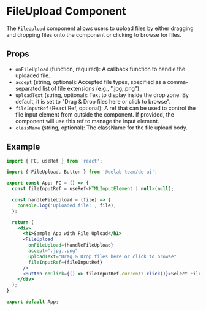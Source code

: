# FileUpload Component

The `FileUpload` component allows users to upload files by either dragging and dropping files onto the component or clicking to browse for files.

## Props

- `onFileUpload` (function, required): A callback function to handle the uploaded file.
- `accept` (string, optional): Accepted file types, specified as a comma-separated list of file extensions (e.g., ".jpg,.png").
- `uploadText` (string, optional): Text to display inside the drop zone. By default, it is set to "Drag & Drop files here or click to browse".
- `fileInputRef` (React Ref, optional): A ref that can be used to control the file input element from outside the component. If provided, the component will use this ref to manage the input element.
- `className` (string, optional): The className for the file upload body.

## Example

```jsx
import { FC, useRef } from 'react';

import { FileUpload, Button } from '@delab-team/de-ui';

export const App: FC = () => {
  const fileInputRef = useRef<HTMLInputElement | null>(null);

  const handleFileUpload = (file) => {
    console.log('Uploaded file:', file);
  };

  return (
    <div>
      <h1>Sample App with File Upload</h1>
      <FileUpload
        onFileUpload={handleFileUpload}
        accept=".jpg,.png"
        uploadText="Drag & Drop files here or click to browse"
        fileInputRef={fileInputRef}
      />
      <Button onClick={() => fileInputRef.current?.click()}>Select File</Button>
    </div>
  );
}

export default App;
